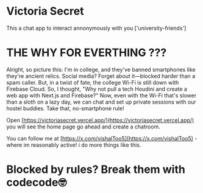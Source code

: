 # Victoria Secret 

This a chat app to interact annonymously with you ['university-friends']

# THE WHY FOR EVERTHING ???

Alright, so picture this: I'm in college, and they've banned smartphones like they're ancient relics. Social media? Forget about it—blocked harder than a spam caller. But, in a twist of fate, the college Wi-Fi is still down with Firebase Cloud. So, I thought, "Why not pull a tech Houdini and create a web app with Next.js and Firebase?" Now, even with the Wi-Fi that's slower than a sloth on a lazy day, we can chat and set up private sessions with our hostel buddies. Take that, no-smartphone rule!


Open [https://victoriasecret.vercel.app/](https://victoriasecret.vercel.app/) you will see the home page go ahead and create a chatroom.


You can follow me at [https://x.com/vishalToo5](https://x.com/vishalToo5) - where im reasonably active!
i do more things like this.


# Blocked by rules? Break them with codecode🤓

